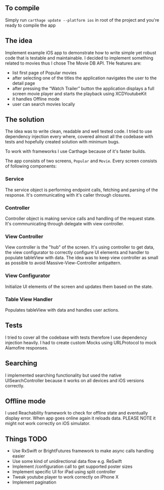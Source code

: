 ## To compile
Simply run `carthage update --platform ios` in root of the project and you're ready to compile the app

## The idea
Implement example iOS app to demonstrate how to write simple yet robust code that is testable and maintainable. 
I decided to implement something related to movies thus I chose The Movie DB API. THe features are:
- list first page of Popular movies
- after selecting one of the titles the application navigates the user to the detail page
- after pressing the “Watch Trailer” button the application displays a full screen movie player and starts the playback using XCDYoutubeKit
- it handles Offline mode
- user can search movies locally

## The solution
The idea was to write clean, readable and well tested code. I tried to use dependency injection every where, covered almost all the codebase with tests and hopefully created solution with minimum bugs.

To work with frameworks I use Carthage because of it's faster builds.

The app consists of two screens, `Popular` and `Movie`. Every screen consists of following components:

### Service
The service object is performing endpoint calls, fetching and parsing of the response. It's communicating with it's caller through closures.

### Controller
Controller object is making service calls and handling of the request state. It's commnunicating through delegate with view controller.

### View Controller
View controller is the "hub" of the screen. It's using controller to get data, the view configurator to correctly configure UI elements and handler to populate tableView with data. The idea was to keep view controller as small as possible to avoid Massive-View-Controller antipattern.

### View Configurator
Initialize UI elements of the screen and updates them based on the state.

### Table View Handler
Populates tableView with data and handles user actions.

## Tests
I tried to cover all the codebase with tests therefore I use dependency injection heavily. I had to create custom Mocks using URLProtocol to mock Alamofire responses.

## Searching
I implemented searching functionality but used the native UISearchController because it works on all devices and iOS versions correctly.

## Offline mode
I used Reachability framework to check for offline state and eventually display error. When app goes online again it reloads data.
PLEASE NOTE it might not work correctly on iOS simulator.

## Things TODO
- Use RxSwift or BrightFutures framework to make async calls handling easier
- Use some kind of unidirectional data flow e.g. ReSwift
- Implement /configuration call to get supported poster sizes
- Implement specific UI for iPad using split controller
- Tweak youtube player to work correctly on iPhone X
- Implement pagination
